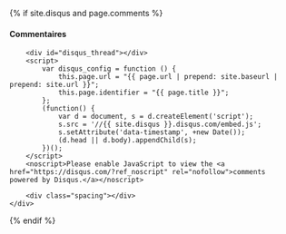 {% if site.disqus and page.comments %}
<div class="row">
    <div class="col-lg-12">
        <h4>Commentaires</h4>
        <div class="hline"></div>
        <div class="spacing"></div>

        <div id="disqus_thread"></div>
        <script>
            var disqus_config = function () {
                this.page.url = "{{ page.url | prepend: site.baseurl | prepend: site.url }}";
                this.page.identifier = "{{ page.title }}";
            };
            (function() {
                var d = document, s = d.createElement('script');
                s.src = '//{{ site.disqus }}.disqus.com/embed.js';
                s.setAttribute('data-timestamp', +new Date());
                (d.head || d.body).appendChild(s);
            })();
        </script>
        <noscript>Please enable JavaScript to view the <a href="https://disqus.com/?ref_noscript" rel="nofollow">comments powered by Disqus.</a></noscript>

        <div class="spacing"></div>
    </div>
</div><!--/row -->
{% endif %}